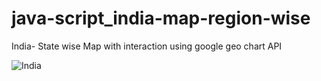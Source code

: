 java-script_india-map-region-wise
=================================

India- State wise Map with interaction using google geo chart API

![India](https://github.com/prashantgbhangre/java-script_india-map-region-wise/blob/master/india.png)
